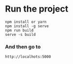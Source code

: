 # Run the project

```
npm install or yarn
npm install -g serve
npm run build
serve -s build
```
### And then go to 
```
http://localhots:5000
```
